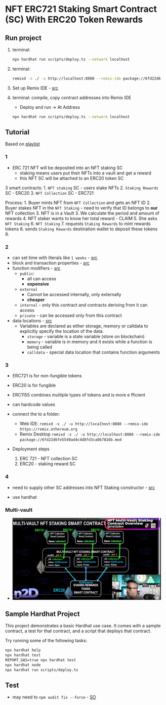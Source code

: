 # NFT ERC721 Staking Smart Contract (SC) With ERC20 Token Rewards

## Run project

1. terminal:

    ```sh
    npx hardhat run scripts/deploy.ts --network localhost
    ```

1. terminal:

    ```sh
    remixd -s ./ -u http://localhost:8080 --remix-ide package://6fd22d6fe5549ad4c4d8fd3ca0b7816b.mod
    ```

1. Set up Remix IDE - [src](https://remix-ide.readthedocs.io/en/latest/hardhat.html)

1. terminal: compile, copy contract addresses into Remix IDE
   - Deploy and run -> At Address

    ```sh
    npx hardhat run scripts/deploy.ts --network localhost
    ```

## Tutorial

Based on [playlist](https://www.youtube.com/watch?v=i6pPI5phMA0&list=PLLkrq2VBYc1YAIXfxuuh1DohmPZybsELt)

### 1

- ERC 721 NFT will be deposited into an NFT staking SC
  - staking means users put their NFTs into a vault and get a reward
  - this NFT SC will be attached to an ERC20 token SC

3 smart contracts:
    1. `NFT staking` SC - users stake NFTs
    2. `Staking Rewards` SC - ERC20
    3. `NFT Collection` SC - ERC721

Process:
    1. Buyer mints NFT from `NFT Collection` and gets an NFT ID
    2. Buyer stakes NFT in the `NFT Staking`
       - need to verify that ID belongs to **our** NFT collection
    3. NFT is in a Vault
    3. We calculate the period and amount of rewards
    4. NFT staker wants to know her total reward
       - CLAIM
    5. She asks `NFT Staking`
    6. `NFT Staking`
       7. requests `Staking Rewards` to mint rewards tokens
       8. sends `Staking Rewards` destination wallet to deposit these tokens
    9.

### 2

- can set time with literals like `1 weeks` - [src](https://docs.soliditylang.org/en/latest/units-and-global-variables.html#time-units)
- block and transaction properties - [src](https://docs.soliditylang.org/en/latest/units-and-global-variables.html#block-and-transaction-properties)
- function modifiers - [src](https://ethereum.stackexchange.com/a/19391)
  - `public`:
    - all can access
    - **expensive**
  - `external`
    - Cannot be accessed internally, only externally
    - **cheaper**
  - `internal` - only this contract and contracts deriving from it can access
  - `private` - can be accessed only from this contract
- data locations - [src](https://solidity-by-example.org/data-locations/)
  - Variables are declared as either storage, memory or calldata to explicitly specify the location of the data.
    - `storage` - variable is a state variable (store on blockchain)
    - `memory` - variable is in memory and it exists while a function is being called
    - `calldata` - special data location that contains function arguments

### 3

- ERC721 is for non-fungible tokens
- ERC20 is for fungible
- ERC1155 combines multiple types of tokens and is more e fficient
- can hardcode values
- connect the to a folder:
  - Web IDE: `remixd -s ./ -u http://localhost:8080 --remix-ide https://remix.ethereum.org`
  - Remix Desktop `remixd -s ./ -u http://localhost:8080 --remix-ide package://6fd22d6fe5549ad4c4d8fd3ca0b7816b.mod`

- Deployment steps
  1. ERC 721 - NFT collection SC
  2. ERC20 - staking reward SC

### 4

- need to supply other SC addresses into NFT Staking constructor - [src](https://youtu.be/TMIImre5umU?list=PLLkrq2VBYc1YAIXfxuuh1DohmPZybsELt&t=484)

- use hardhat

### Multi-vault

- ![multi-vault](README/Multi-vault.png)

## Sample Hardhat Project

This project demonstrates a basic Hardhat use case. It comes with a sample contract, a test for that contract, and a script that deploys that contract.

Try running some of the following tasks:

```shell
npx hardhat help
npx hardhat test
REPORT_GAS=true npx hardhat test
npx hardhat node
npx hardhat run scripts/deploy.ts
```

## Test

- may need to `npm audit fix --force` - [SO](https://stackoverflow.com/a/73027407)
